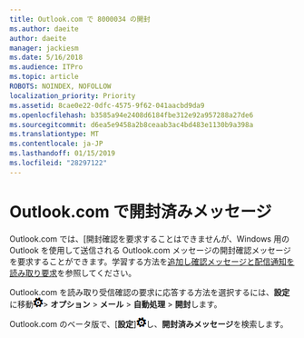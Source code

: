 ```yaml
---
title: Outlook.com で 8000034 の開封
ms.author: daeite
author: daeite
manager: jackiesm
ms.date: 5/16/2018
ms.audience: ITPro
ms.topic: article
ROBOTS: NOINDEX, NOFOLLOW
localization_priority: Priority
ms.assetid: 8cae0e22-0dfc-4575-9f62-041aacbd9da9
ms.openlocfilehash: b3585a94e2408d6184fbe312e92a957288a27de6
ms.sourcegitcommit: d6ea5e9458a2b8ceaab3ac4bd483e1130b9a398a
ms.translationtype: MT
ms.contentlocale: ja-JP
ms.lasthandoff: 01/15/2019
ms.locfileid: "28297122"
---
```

# <a name="read-receipts-in-outlookcom"></a>Outlook.com で開封済みメッセージ

Outlook.com では、[開封確認を要求することはできませんが、Windows 用の Outlook を使用して送信される Outlook.com メッセージの開封確認メッセージを要求することができます。学習する方法を[追加し確認メッセージと配信通知を読み取り要求](https://go.microsoft.com/fwlink/p/?linkid=874355)を参照してください。
  
Outlook.com を読み取り受信確認の要求に応答する方法を選択するには、**設定**に移動![設定](media/f4b2e798-fff1-4a14-931f-5677a4543b58.png)\> **オプション** \> **メール** \> **自動処理** \> **開封**します。 
  
Outlook.com のベータ版で、[**設定**]![設定](media/f4b2e798-fff1-4a14-931f-5677a4543b58.png)し、**開封済みメッセージ**を検索します。 
  

